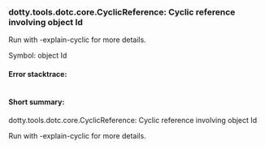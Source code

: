 ### dotty.tools.dotc.core.CyclicReference: Cyclic reference involving object Id

 Run with -explain-cyclic for more details.

Symbol: object Id

#### Error stacktrace:

```

```
#### Short summary: 

dotty.tools.dotc.core.CyclicReference: Cyclic reference involving object Id

 Run with -explain-cyclic for more details.
